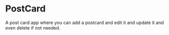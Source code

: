 # PostCard
A post card app where you can add a postcard and edit it and update it and even delete if not needed.
